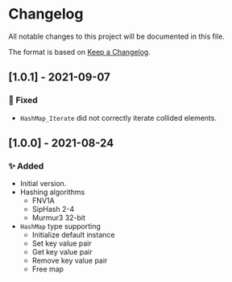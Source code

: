 # Changelog
All notable changes to this project will be documented in this file.

The format is based on [Keep a Changelog](https://keepachangelog.com/en/1.0.0/).

## [1.0.1] - 2021-09-07
### 🐛 Fixed
- `HashMap_Iterate` did not correctly iterate collided elements.

## [1.0.0] - 2021-08-24
### ✨ Added
- Initial version.
- Hashing algorithms
    - FNV1A
    - SipHash 2-4
    - Murmur3 32-bit
- `HashMap` type supporting
    - Initialize default instance
    - Set key value pair
    - Get key value pair
    - Remove key value pair
    - Free map
